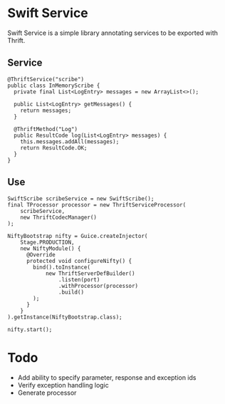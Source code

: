 # Swift Service

Swift Service is a simple library annotating services to be exported with Thrift.

## Service

    @ThriftService("scribe")
    public class InMemoryScribe {
      private final List<LogEntry> messages = new ArrayList<>();
    
      public List<LogEntry> getMessages() {
        return messages;
      }
    
      @ThriftMethod("Log")
      public ResultCode log(List<LogEntry> messages) {
        this.messages.addAll(messages);
        return ResultCode.OK;
      }
    }

## Use

    SwiftScribe scribeService = new SwiftScribe();
    final TProcessor processor = new ThriftServiceProcessor(
        scribeService, 
        new ThriftCodecManager()
    );

    NiftyBootstrap nifty = Guice.createInjector(
        Stage.PRODUCTION,
        new NiftyModule() {
          @Override
          protected void configureNifty() {
            bind().toInstance(
                new ThriftServerDefBuilder()
                    .listen(port)
                    .withProcessor(processor)
                    .build()
            );
          }
        }
    ).getInstance(NiftyBootstrap.class);

    nifty.start();

# Todo
* Add ability to specify parameter, response and exception ids
* Verify exception handling logic
* Generate processor


